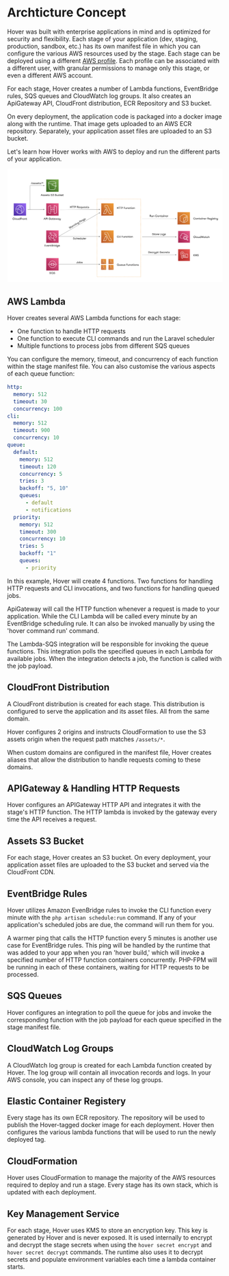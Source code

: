 # Archticture Concept

Hover was built with enterprise applications in mind and is optimized for security and flexibility. Each stage of your application (dev, staging, production, sandbox, etc.) has its own manifest file in which you can configure the various AWS resources used by the stage. Each stage can be deployed using a different [AWS profile](https://docs.aws.amazon.com/cli/latest/userguide/cli-configure-profiles.html). Each profile can be associated with a different user, with granular permissions to manage only this stage, or even a different AWS account.

For each stage, Hover creates a number of Lambda functions, EventBridge rules, SQS queues and CloudWatch log groups. It also creates an ApiGateway API, CloudFront distribution, ECR Repository and S3 bucket.

On every deployment, the application code is packaged into a docker image along with the runtime. That image gets uploaded to an AWS ECR repository. Separately, your application asset files are uploaded to an S3 bucket.

Let's learn how Hover works with AWS to deploy and run the different parts of your application.

![Hover Architecture Concept](images/arch-concept.png)

## AWS Lambda

Hover creates several AWS Lambda functions for each stage:

- One function to handle HTTP requests
- One function to execute CLI commands and run the Laravel scheduler
- Multiple functions to process jobs from different SQS queues

You can configure the memory, timeout, and concurrency of each function within the stage manifest file. You can also customise the various aspects of each queue function:

```yaml
http:
  memory: 512
  timeout: 30
  concurrency: 100
cli:
  memory: 512
  timeout: 900
  concurrency: 10
queue:
  default:
    memory: 512
    timeout: 120
    concurrency: 5
    tries: 3
    backoff: "5, 10"
    queues:
      - default
      - notifications
  priority:
    memory: 512
    timeout: 300
    concurrency: 10
    tries: 5
    backoff: "1"
    queues:
      - priority
```

In this example, Hover will create 4 functions. Two functions for handling HTTP requests and CLI invocations, and two functions for handling queued jobs.

ApiGateway will call the HTTP function whenever a request is made to your application. While the CLI Lambda will be called every minute by an EventBridge scheduling rule. It can also be invoked manually by using the 'hover command run' command.

The Lambda-SQS integration will be responsible for invoking the queue functions. This integration polls the specified queues in each Lambda for available jobs. When the integration detects a job, the function is called with the job payload.

## CloudFront Distribution

A CloudFront distribution is created for each stage. This distribution is configured to serve the application and its asset files. All from the same domain.

Hover configures 2 origins and instructs CloudFormation to use the S3 assets origin when the request path matches `/assets/*`.

When custom domains are configured in the manifest file, Hover creates aliases that allow the distribution to handle requests coming to these domains.

## APIGateway & Handling HTTP Requests

Hover configures an APIGateway HTTP API and integrates it with the stage's HTTP function. The HTTP lambda is invoked by the gateway every time the API receives a request.

## Assets S3 Bucket

For each stage, Hover creates an S3 bucket. On every deployment, your application asset files are uploaded to the S3 bucket and served via the CloudFront CDN.

## EventBridge Rules

Hover utilizes Amazon EvenBridge rules to invoke the CLI function every minute with the `php artisan schedule:run` command. If any of your application's scheduled jobs are due, the command will run them for you.

A warmer ping that calls the HTTP function every 5 minutes is another use case for EventBridge rules. This ping will be handled by the runtime that was added to your app when you ran 'hover build,' which will invoke a specified number of HTTP function containers concurrently. PHP-FPM will be running in each of these containers, waiting for HTTP requests to be processed.

## SQS Queues

Hover configures an integration to poll the queue for jobs and invoke the corresponding function with the job payload for each queue specified in the stage manifest file.

## CloudWatch Log Groups

A CloudWatch log group is created for each Lambda function created by Hover. The log group will contain all invocation records and logs. In your AWS console, you can inspect any of these log groups.

## Elastic Container Registery

Every stage has its own ECR repository. The repository will be used to publish the Hover-tagged docker image for each deployment. Hover then configures the various lambda functions that will be used to run the newly deployed tag.

## CloudFormation

Hover uses CloudFormation to manage the majority of the AWS resources required to deploy and run a stage. Every stage has its own stack, which is updated with each deployment.

## Key Management Service

For each stage, Hover uses KMS to store an encryption key. This key is generated by Hover and is never exposed. It is used internally to encrypt and decrypt the stage secrets when using the `hover secret encrypt` and `hover secret decrypt` commands. The runtime also uses it to decrypt secrets and populate environment variables each time a lambda container starts.
